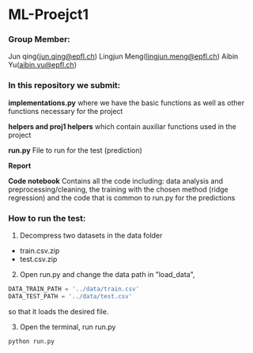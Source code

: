 # ML-Proejct1

### **Group Member**: 

Jun qing(jun.qing@epfl.ch)  Lingjun Meng(lingjun.meng@epfl.ch) Aibin Yu(aibin.yu@epfl.ch)



### **In this repository we submit:** 

**implementations.py**
	where we have the basic functions as well as other functions necessary for the project

**helpers and proj1 helpers**
	which contain auxiliar functions used in the project

**run.py**
	File to run for the test (prediction)

**Report** 

**Code notebook**
	Contains all the code including: data analysis and preprocessing/cleaning, the training with the chosen method (ridge regression) and the code that is common to run.py for the predictions



### **How to run the test:**

1. Decompress two datasets in the data folder

- train.csv.zip
- test.csv.zip

2. Open run.py and change the data path in "load_data", 

```python
DATA_TRAIN_PATH = '../data/train.csv'
DATA_TEST_PATH = '../data/test.csv'
```

so that it loads the desired file. 

3. Open the terminal, run run.py

```bash
python run.py
```





